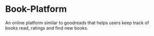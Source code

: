 # Book-Platform

An online platform similar to goodreads that helps users keep track of books read, ratings and find new books.
